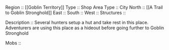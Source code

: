 Region :: [[Goblin Territory]]
Type :: Shop
Area Type :: City
North :: [[A Trail to Goblin Stronghold]]
East :: 
South :: 
West :: 
Structures ::

Description :: Several hunters setup a hut and take rest in this place. Adventurers are using this place as a hideout before going further to Goblin Stronghold

Mobs :: 